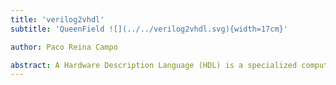 ```yaml
---
title: 'verilog2vhdl'
subtitle: 'QueenField ![](../../verilog2vhdl.svg){width=17cm}'

author: Paco Reina Campo

abstract: A Hardware Description Language (HDL) is a specialized computer language used to describe the structure and behavior of digital logic circuits. It allows for the synthesis of a HDL into a netlist, which can then be synthesized, placed and routed to produce the set of masks used to create an integrated circuit.
---
```

